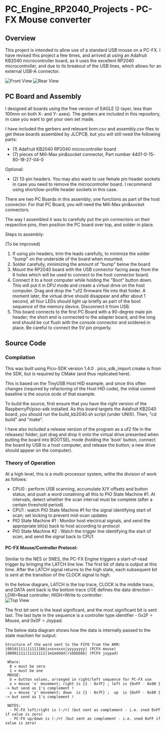 # PC_Engine_RP2040_Projects - PC-FX Mouse converter

## Overview

This project is intended to allow use of a standard USB mouse on a PC-FX.
I have revised this project a few times, and arrived at using an Adafruit KB2040 microcontroller board, as it uses the
excellent RP2040 microcontroller, and due to its breakout of the USB lines, which allows for an external USB-A connector.

![Front View](../img/fxmouse_front.jpg)
![Rear View](../img/fxmouse_back.jpg)


## PC Board and Assembly

I designed all boards using the free version of EAGLE (2-layer, less than 100mm on both X- and Y- axes).
The gerbers are included in this repository, in case you want to get your own set made.

I have included the gerbers and relevant bom.csv and assembly.csv files to get these boards
assembled by JLCPCB, but you will still need the following parts:
- (1) Adafruit KB2040 RP2040 microcontroller board
- (7) pieces of Mill-Max pin&socket connector, Part number 4401-0-15-80-18-27-04-0

Optional:
- (2) 13-pin headers.  You may also want to use female pin header sockets in case you need to remove the microcontroller board.
I recommend using short/low-profile header sockets in this case.

There are two PC Boards in this assembly; one functions as part of the host connector.
For that PC Board, you will need the Mill-Max pin&socket connectors.

The way I assembled it was to carefully put the pin connectors on their respective pins, then
position the PC board over top, and solder in place.

Steps to assembly:

(To be improved)

1. If using pin headers, trim the leads carefully, to minimize the solder "bump" on the underside of the board when mounted.
2. Solder carefully, minimizing the amount of "bump" below the board
3. Mount the RP2040 board with the USB connector facing away from the 6 holes which will be used to connect to the host connector board.
4. Connect it to a host computer while holding the "Boot" button down.  This will put it in DFU mode and create a virtual drive
on the host computer.  Drag and drop the *.uf2 firmware file into that folder.  A moment later, the virtual drive should disappear
and after about 1 second, all four LEDs should light up briefly as part of the boot sequence of the memory device.  Disconnect it from USB.
5. This board connects to the first PC Board with a 90-degree male pin header; the short end is
connected to the adapter board, and the long end should be cut flush with the console connector
and soldered in place.  Be careful to connect the 5V pin properly.


## Source Code

### Compilation

This was built using Pico-SDK version 1.4.0 .
pico_sdk_import.cmake is from the SDK, but is required by CMake (and thus replicated here).

This is based on the TinyUSB Host HID example, and since this often changes (required by refactoring of
the Host HID code), the initial commit baseline is the source ocde of that example.

To build the source, first ensure that you have the right version of the RaspberryPi/piso-sdk installed.
As this board targets the Adafruit KB2040 board, you should run the build_kb2040.sh script (under UNIX).
Then, "cd build" and "make".

I have also included a release version of the program as a uf2 file in the releases/ folder; just drag and drop it
onto the virtual drive presented when putting the board into BOOTSEL mode (holding the 'boot' button, connect the
board by USB to a host computer, and release the button; a new drive should appear on the computer).

### Theory of Operation

At a high level, this is a multi-processor system, withe the division of work as follows:
- CPU0 : perform USB scanning, accumulate X/Y offsets and button status, and push a word conatining all this to PIO State Machine #1.
At intervals, detect whether the scan interval must be complete (after a certain threshold period).
- CPU1 : watch PIO State Machine #1 for the signal identifying start of scan; set locking to prevent mid-scan updates
- PIO State Machine #1 : Monitor host electrical signals, and send the appropriate bit(s) back to host according to protocol
- PIO State Machine #2 : Watch the trigger line identifying the start of scan, and send the signal back to CPU1

#### PC-FX Mouse/Controller Protocol:

Similar to the NES or SNES, the PC-FX Engine triggers a start-of-read trigger by bringing the LATCH line
low.  The first bit of data is output at this time. After the LATCH signal returns to the high state, each
subsequent bit is sent at the transition of the CLOCK signal to high.

In the below diagram, LATCH is the top trace, CLOCK is the middle trace, and DATA sent back is the bottom trace
(/OE defines the data direction - LOW=Read controller; HIGH=Write to controller:\
![Top View](../img/fx_controller_data.png)


The first bit sent is the least significant, and the most significant bit is sent last.  The last byte in
the sequence is a controller type identifier - 0x2F = Mouse, and 0x0F = Joypad.

The below data diagram shows how the data is internally passed to the state machien for output:


    Structure of the word sent to the FIFO from the ARM:
    |00101111|111111bb|xxxxxxxx|yyyyyyyy| (PCFX mouse)
    |00001111|11111111|1m1mdddd|rsbbbbbb| (PCFX joypad)
    
     Where:
      0 = must be zero
      1 = must be one
     MOUSE:
      b = button values, arranged in right/left sequence for PC-FX use
      x = mouse 'x' movement; right is {1 - 0x7F} ; left is {0xFF - 0x80 } -> but send as 1's complement !
      y = mouse 'y' movement; down  is {1 - 0x7F} ;  up  is {0xFF - 0x80 } -> but send as 1's complement !
    
     NOTES:
      - PC-FX left/right is (-/+) (but sent as complement - i.e. sned 0xFF if value is zero)
      - PC-FX up/down is (-/+) (but sent as complement - i.e. sned 0xFF if value is zero)

